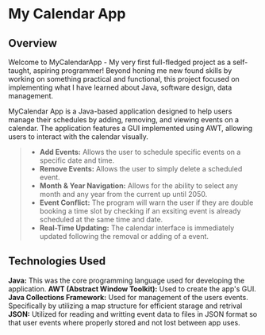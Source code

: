 # My Calendar App

## Overview
Welcome to MyCalendarApp - My very first full-fledged project as a self-taught, aspiring programmer! Beyond honing me new found skills by working on something practical and functional, this project focused on implementing what I have learned about Java, software design, data management.  

MyCalendar App is a Java-based application designed to help users manage their schedules by adding, removing, and viewing events on a calendar. The application features a GUI implemented using AWT, allowing users to interact with the calendar visually.

> - **Add Events:** Allows the user to schedule specific events on a specific date and time.
> - **Remove Events:** Allows the user to simply delete a scheduled event.
> - **Month & Year Navigation:** Allows for the ability to select any month and any year from the current up until 2050.
> - **Event Conflict:** The program will warn the user if they are double booking a time slot by checking if an exsiting event is already scheduled at the same time and date.
> - **Real-Time Updating:** The calendar interface is immediately updated following the removal or adding of a event.

## Technologies Used
**Java:** This was the core programming language used for developing the application.
**AWT (Abstract Window Toolkit):** Used to create the app's GUI.
**Java Collections Framework:** Used for management of the users events. Specifically by utilizing a map structure for efficient starage and retrival
**JSON:** Utilized for reading and writting event data to files in JSON format so that user events where properly stored and not lost between app uses.

